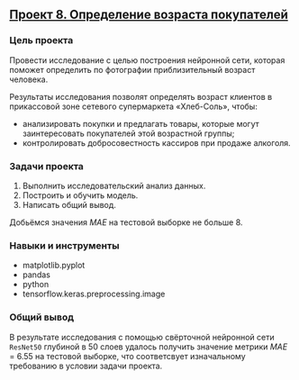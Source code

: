 ## [Проект 8. Определение возраста покупателей](determining-the-age-of-buyers--computer-vision.ipynb)


### Цель проекта

Провести исследование с целью построения нейронной сети, которая поможет определить по фотографии приблизительный возраст человека.

Результаты исследования позволят определять возраст клиентов в прикассовой зоне сетевого супермаркета «Хлеб-Соль», чтобы:
- анализировать покупки и предлагать товары, которые могут заинтересовать покупателей этой возрастной группы;
- контролировать добросовестность кассиров при продаже алкоголя.



### Задачи проекта

1. Выполнить исследовательский анализ данных.
2. Построить и обучить модель.
3. Написать общий вывод.

Добьёмся значения *MAE* на тестовой выборке не больше 8.


### Навыки и инструменты

- matplotlib.pyplot
- pandas
- python
- tensorflow.keras.preprocessing.image


### Общий вывод

В результате исследования с помощью свёрточной нейронной сети `ResNet50` глубиной в 50 слоев удалось получить значение метрики *MAE* = 6.55 на тестовой выборке, что соответсвует изначальному требованию в условии задачи проекта.
